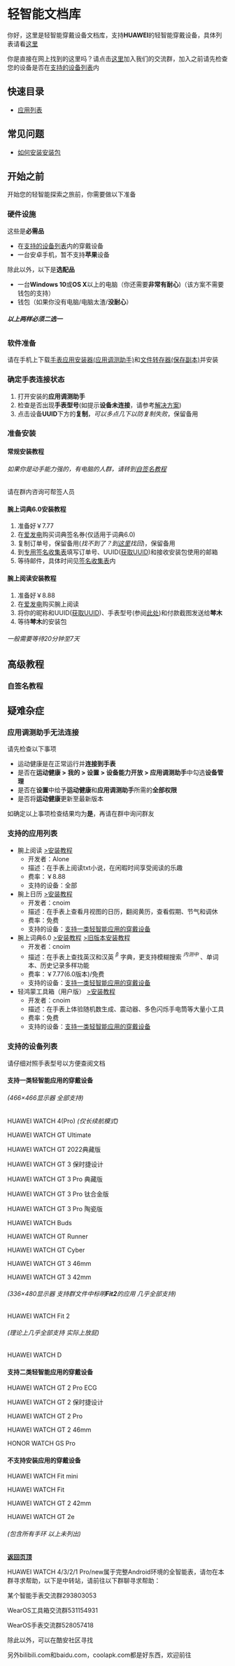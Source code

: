 # 轻智能文档库
你好，这里是轻智能穿戴设备文档库，支持**HUAWEI**的轻智能穿戴设备，具体列表请看[这里](README.md#支持的设备列表)

你是直接在网上找到的这里吗？请点击[这里](http://qm.qq.com/cgi-bin/qm/qr?_wv=1027&k=BHJ4Eq_TVoptonjQAi5iHW8tO7OEexAt&authKey=Qz80UW1Nj376vyQ1HtpMrAcvigkxko50WBEXbqbZrYI%2BK79b6F59g%2Ba1Sx2XmzBr&noverify=0&group_code=576552423)加入我们的交流群，加入之前请先检查您的设备是否在[支持的设备列表](README.md#支持的设备列表)内
<!-- ## 赞助
写文档真的很累，不骗你

现在我很需要钱，如果你有能力的话，可以到[这里](https://afdian.net/item/66b601f0091b11eebb6b52540025c377)给可怜的我一点赞助（最低1R上不设限谢谢），我要钱租服务器，给大家提供更好的服务

除此以外，我还要租云电脑挂群机器人便于群内关键词自动答疑

租赁的服务器会用于将来的自签名平台谢谢各位的帮助
-->
## 快速目录
- [应用列表](README.md#支持的应用列表)
## 常见问题
- [如何安装安装包](README.md#如何安装*.hap格式的安装包)
## 开始之前
开始您的轻智能探索之旅前，你需要做以下准备
### 硬件设施
这些是**必需品**
- 在[支持的设备列表](README.md#支持的设备列表)内的穿戴设备
- 一台安卓手机，暂不支持**苹果**设备

除此以外，以下是**选配品**
- 一台**Windows 10**或**OS X**以上的电脑（你还需要**非常有耐心**)（该方案不需要钱包的支持）
- 钱包（如果你没有电脑/电脑太渣/**没耐心**）
###### ***以上两样必须二选一***
### 软件准备
请在手机上下载[手表应用安装器(应用调测助手)](https://ghproxy.com/?q=https%3A%2F%2Fgithub.com%2Fkaokao221%2FliteWearableLib%2Fblob%2Fmain%2Fbase.apk)和[文件转存器(保存副本)](https://ghproxy.com/https://raw.githubusercontent.com/kaokao221/liteWearableLib/main/%E4%BF%9D%E5%AD%98%E5%89%AF%E6%9C%AC.apk)并安装
### 确定手表连接状态
1. 打开安装的**应用调测助手**
2. 检查是否出现**手表型号**(如提示**设备未连接**，请参考[解决方案](README.md#应用调测助手无法连接))
3. 点击设备**UUID**下方的**复制**，*可以多点几下以防复制失败*，保留备用
### 准备安装
#### 常规安装教程
###### *如果你是动手能力强的，有电脑的人群，请转到[自签名教程](README.md#自签名教程)*
<!-- 1. 请准备好￥6.66
2. 在[爱发电](https://afdian.net/item/83772508caf011edafb052540025c377)购买签名券（一次购买，一直有效，可重复使用）
3. 复制订单号(*找不到了？到[这里](https://afdian.net/item/83772508caf011edafb052540025c377)找回*)，保留备用
4. 到[签名收集表](https://docs.qq.com/form/page/DY0FUSU52ZUFxSWN3)选择需要签名的应用，填写订单号、UUID([获取UUID](README.md#确定手表连接状态))和接收安装包使用的邮箱
5. 等待邮件，具体时间见[签名收集表](https://docs.qq.com/form/page/DY0FUSU52ZUFxSWN3)内
-->
请在群内咨询可帮签人员
#### 腕上词典6.0安装教程
1. 准备好￥7.77
2. 在[爱发电](https://afdian.net/item/93c5a15ea3a511eda37052540025c377)购买词典签名券(仅适用于词典6.0)
3. 复制订单号，保留备用(*找不到了？到[这里](https://afdian.net/item/93c5a15ea3a511eda37052540025c377)找回*)，保留备用
4. 到[专用签名收集表](https://docs.qq.com/form/page/DY0tJZVlwcW1uenJt)填写订单号、UUID([获取UUID](README.md#确定手表连接状态))和接收安装包使用的邮箱
5. 等待邮件，具体时间见[签名收集表](https://docs.qq.com/form/page/DY0tJZVlwcW1uenJt)内
#### 腕上阅读安装教程
1. 准备好￥8.88
2. 在[爱发电](https://afdian.net/item?plan_id=af3468d60c0011ed87cb52540025c377)购买腕上阅读
3. 将你的昵称和UUID([获取UUID](README.md#确定手表连接状态))、手表型号(参阅[此处](README.md#支持的设备列表))和付款截图发送给**棽木**
4. 等待**棽木**的安装包
###### *一般需要等待20分钟至7天*
## 高级教程
### 自签名教程
## 疑难杂症
### 应用调测助手无法连接
请先检查以下事项
- 运动健康是在正常运行并**连接到手表**
- 是否在**运动健康 > 我的 > 设置 > 设备能力开放 > 应用调测助手**中勾选**设备管理**
- 是否在**设置**中给予**运动健康**和**应用调测助手**所需的**全部权限**
- 是否将**运动健康**更新至最新版本

如确定以上事项检查结果均为**是**，再请在群中询问群友
### 支持的应用列表
- 腕上阅读 [>安装教程](README.md#腕上阅读安装教程)
  - 开发者：Alone
  - 描述：在手表上阅读txt小说，在闲暇时间享受阅读的乐趣
  - 费率：￥8.88
  - 支持的设备：全部
- 腕上日历 [>安装教程](README.md#常规安装教程)
  - 开发者：cnoim
  - 描述：在手表上查看月视图的日历，翻阅黄历，查看假期、节气和调休
  - 费率：免费
  - 支持的设备：[支持一类轻智能应用的穿戴设备](README.md#支持一类轻智能应用的穿戴设备)
- 腕上词典6.0 [>安装教程](README.md#腕上词典6.0安装教程) [>旧版本安装教程](README.md#常规安装教程)
  - 开发者：cnoim
  - 描述：在手表上查找英汉和汉英 $^\beta$ 字典，更支持模糊搜索 $^{内测中}$ 、单词本、历史记录多样功能
  - 费率：￥7.77(6.0版本)/免费
  - 支持的设备：[支持一类轻智能应用的穿戴设备](README.md#支持一类轻智能应用的穿戴设备)
- 轻鸿蒙工具箱（用户版） [>安装教程](README.md#常规安装教程)
  - 开发者：cnoim
  - 描述：在手表上体验随机数生成、震动器、多色闪烁手电筒等大量小工具
  - 费率：免费
  - 支持的设备：[支持一类轻智能应用的穿戴设备](README.md#支持一类轻智能应用的穿戴设备)
### 支持的设备列表
请仔细对照手表型号以方便查阅文档
#### 支持一类轻智能应用的穿戴设备
###### *(466×466显示器 全部支持)*

HUAWEI WATCH 4(Pro) *(仅长续航模式)*

HUAWEI WATCH GT Ultimate

HUAWEI WATCH GT 2022典藏版

HUAWEI WATCH GT 3 保时捷设计

HUAWEI WATCH GT 3 Pro 典藏版

HUAWEI WATCH GT 3 Pro 钛合金版

HUAWEI WATCH GT 3 Pro 陶瓷版

HUAWEI WATCH Buds

HUAWEI WATCH GT Runner

HUAWEI WATCH GT Cyber

HUAWEI WATCH GT 3 46mm

HUAWEI WATCH GT 3 42mm

###### *(336×480显示器 支持群文件中标明**Fit2**的应用 几乎全部支持)*

HUAWEI WATCH Fit 2

###### *(理论上几乎全部支持 实际上放屁)*

HUAWEI WATCH D

#### 支持二类轻智能应用的穿戴设备

HUAWEI WATCH GT 2 Pro ECG

HUAWEI WATCH GT 2 保时捷设计

HUAWEI WATCH GT 2 Pro

HUAWEI WATCH GT 2 46mm

HONOR WATCH GS Pro


#### 不支持安装应用的穿戴设备

HUAWEI WATCH Fit mini

HUAWEI WATCH Fit

HUAWEI WATCH GT 2 42mm

HUAWEI WATCH GT 2e

###### *(包含所有手环 以上未列出)*

**[返回页顶](README.md#轻智能文档库)**

HUAWEI WATCH 4/3/2/1 Pro/new属于完整Android环境的全智能表，请勿在本群寻求帮助，以下是中转站，请前往以下群聊寻求帮助：

某个智能手表交流群293803053

WearOS工具箱交流群531154931

WearOS手表交流群528057418

除此以外，可以在酷安社区寻找

另外bilibili.com和baidu.com，coolapk.com都是好东西，欢迎前往
